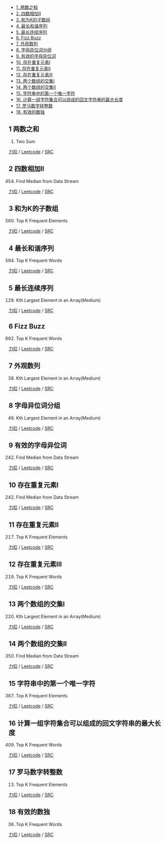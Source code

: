<!-- GFM-TOC -->
* [1. 两数之和](#1-两数之和)
* [2. 四数相加II](#2-四数相加II)
* [3. 和为K的子数组](#3-和为K的子数组)
* [4. 最长和谐序列](#4-最长和谐序列)
* [5. 最长连续序列](#5-最长连续序列)
* [6. Fizz Buzz](#6-FizzBuzz)
* [7. 外观数列](#7-外观数列)
* [8. 字母异位词分组](#8-字母异位词分组)
* [9. 有效的字母异位词](#9-有效的字母异位词)
* [10. 存在重复元素I](#10-存在重复元素I)
* [11. 存在重复元素II](#11-存在重复元素II)
* [12. 存在重复元素III](#12-存在重复元素III)
* [13. 两个数组的交集I](#13-两个数组的交集I)
* [14. 两个数组的交集II](#14-两个数组的交集II)
* [15. 字符串中的第一个唯一字符](#15-字符串中的第一个唯一字符)
* [16. 计算一组字符集合可以组成的回文字符串的最大长度](#16-计算一组字符集合可以组成的回文字符串的最大长度)
* [17. 罗马数字转整数](#17-罗马数字转整数)
* [18. 有效的数独](#18-有效的数独)
<!-- GFM-TOC -->

## 1 两数之和    
1. Two Sum

[力扣](https://leetcode-cn.com/problems/two-sum/) / [Leetcode](https://leetcode.com/problems/two-sum/) / [SRC](../ds_3_hash/L1.cpp)

## 2 四数相加II  

454. Find Median from Data Stream  

[力扣](https://leetcode-cn.com/problems/find-median-from-data-stream/) / [Leetcode](https://leetcode.com/problems/find-median-from-data-stream/) / [SRC](../ds_2_heap/L295-h.cpp)

## 3 和为K的子数组
560. Top K Frequent Elements  

[力扣](https://leetcode-cn.com/problems/top-k-frequent-elements/) / [Leetcode](https://leetcode.com/problems/top-k-frequent-elements/) / [SRC](../ds_2_heap/L347-m.cpp)

## 4 最长和谐序列
594. Top K Frequent Words  

[力扣](https://leetcode-cn.com/problems/top-k-frequent-words/) / [Leetcode](https://leetcode.com/problems/top-k-frequent-words/) / [SRC](../ds_2_heap/L692-m.cpp)
## 5 最长连续序列
128. Kth Largest Element in an Array(Medium)

[力扣](https://leetcode-cn.com/problems/kth-largest-element-in-an-array/) / [Leetcode](https://leetcode.com/problems/kth-largest-element-in-an-array/) / [SRC](../ds_2_heap/L215-m.cpp)

## 6 Fizz Buzz
692. Top K Frequent Words  

[力扣](https://leetcode-cn.com/problems/top-k-frequent-words/) / [Leetcode](https://leetcode.com/problems/top-k-frequent-words/) / [SRC](../ds_2_heap/L692-m.cpp)

## 7 外观数列
38. Kth Largest Element in an Array(Medium)

[力扣](https://leetcode-cn.com/problems/kth-largest-element-in-an-array/) / [Leetcode](https://leetcode.com/problems/kth-largest-element-in-an-array/) / [SRC](../ds_2_heap/L215-m.cpp)

## 8 字母异位词分组
49. Kth Largest Element in an Array(Medium)

[力扣](https://leetcode-cn.com/problems/kth-largest-element-in-an-array/) / [Leetcode](https://leetcode.com/problems/kth-largest-element-in-an-array/) / [SRC](../ds_2_heap/L215-m.cpp)

## 9 有效的字母异位词 
242. Find Median from Data Stream  

[力扣](https://leetcode-cn.com/problems/find-median-from-data-stream/) / [Leetcode](https://leetcode.com/problems/find-median-from-data-stream/) / [SRC](../ds_2_heap/L295-h.cpp)

## 10 存在重复元素I 
242. Find Median from Data Stream  

[力扣](https://leetcode-cn.com/problems/find-median-from-data-stream/) / [Leetcode](https://leetcode.com/problems/find-median-from-data-stream/) / [SRC](../ds_2_heap/L295-h.cpp)
## 11 存在重复元素II
217. Top K Frequent Elements  

[力扣](https://leetcode-cn.com/problems/top-k-frequent-elements/) / [Leetcode](https://leetcode.com/problems/top-k-frequent-elements/) / [SRC](../ds_2_heap/L347-m.cpp)

## 12 存在重复元素III
219. Top K Frequent Words  

[力扣](https://leetcode-cn.com/problems/top-k-frequent-words/) / [Leetcode](https://leetcode.com/problems/top-k-frequent-words/) / [SRC](../ds_2_heap/L692-m.cpp)
## 13 两个数组的交集I
220. Kth Largest Element in an Array(Medium)

[力扣](https://leetcode-cn.com/problems/kth-largest-element-in-an-array/) / [Leetcode](https://leetcode.com/problems/kth-largest-element-in-an-array/) / [SRC](../ds_2_heap/L215-m.cpp)

## 14 两个数组的交集II
350. Find Median from Data Stream  

[力扣](https://leetcode-cn.com/problems/find-median-from-data-stream/) / [Leetcode](https://leetcode.com/problems/find-median-from-data-stream/) / [SRC](../ds_2_heap/L295-h.cpp)

## 15 字符串中的第一个唯一字符
387. Top K Frequent Elements  

[力扣](https://leetcode-cn.com/problems/top-k-frequent-elements/) / [Leetcode](https://leetcode.com/problems/top-k-frequent-elements/) / [SRC](../ds_2_heap/L347-m.cpp)

## 16 计算一组字符集合可以组成的回文字符串的最大长度
409. Top K Frequent Words  

[力扣](https://leetcode-cn.com/problems/top-k-frequent-words/) / [Leetcode](https://leetcode.com/problems/top-k-frequent-words/) / [SRC](../ds_2_heap/L692-m.cpp)

## 17 罗马数字转整数
13. Top K Frequent Elements  

[力扣](https://leetcode-cn.com/problems/top-k-frequent-elements/) / [Leetcode](https://leetcode.com/problems/top-k-frequent-elements/) / [SRC](../ds_2_heap/L347-m.cpp)

## 18 有效的数独
36. Top K Frequent Words  

[力扣](https://leetcode-cn.com/problems/top-k-frequent-words/) / [Leetcode](https://leetcode.com/problems/top-k-frequent-words/) / [SRC](../ds_2_heap/L692-m.cpp)






